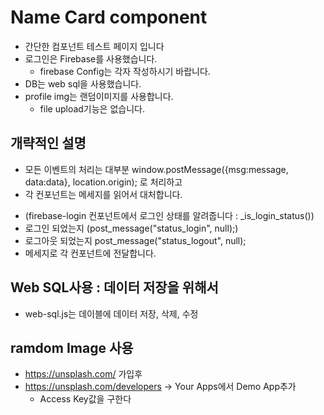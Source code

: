 # Name Card component
+ 간단한 컴포넌트 테스트 페이지 입니다
+ 로그인은 Firebase를 사용했습니다. 
    + firebase Config는 각자 작성하시기 바랍니다.
+ DB는 web sql을 사용했습니다.
+ profile img는 랜덤이미지를 사용합니다.
    + file upload기능은 없습니다.

## 개략적인 설명
+ 모든 이벤트의 처리는 대부분 window.postMessage({msg:message, data:data}, location.origin); 로 처리하고
+ 각 컨포넌트는 메세지를 읽어서 대처합니다. 
 - (firebase-login 컨포넌트에서 로그인 상태를 알려줍니다 : _is_login_status())
 - 로그인 되었는지 (post_message("status_login", null);)
 - 로그아웃 되었는지 post_message("status_logout", null);
 - 메세지로 각 컨포넌트에 전달합니다.

## Web SQL사용 : 데이터 저장을 위해서 
+ web-sql.js는 데이블에 데이터 저장, 삭제, 수정

## ramdom Image 사용
+ https://unsplash.com/ 가입후 
+ https://unsplash.com/developers -> Your Apps에서 Demo App추가
    + Access Key값을 구한다